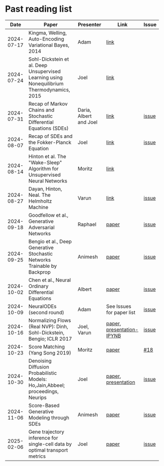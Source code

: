 # Past reading list

| Date    | Paper | Presenter | Link |  Issue
| -------- | ------- | ------- | ------- | ------- | 
| 2024-07-17  | Kingma, Welling, Auto-Encoding Variational Bayes, 2014   | Adam | [link](https://arxiv.org/abs/1312.6114) | |
| 2024-07-24 | Sohl-Dickstein et al. Deep Unsupervised Learning using Nonequilibrium Thermodynamics, 2015     | Joel | [link](https://arxiv.org/abs/1503.03585) | |
| 2024-07-31 | Recap of Markov Chains and Stochastic Differential Equations (SDEs) | Daria, Albert and Joel | [link](https://doi.org/10.1007/978-3-030-72515-0) |[issue](https://github.com/Dynamics-of-Neural-Systems-Lab/Generative-modelling-reading-group/issues/4) |
| 2024-08-07 | Recap of SDEs and the Fokker-Planck Equation | Joel | [link](https://doi.org/10.1007/978-3-030-72515-0) | [issue](https://github.com/Dynamics-of-Neural-Systems-Lab/Generative-modelling-reading-group/issues/4) |
| 2024-08-14 | Hinton et al. The "Wake-Sleep" Algorithm for Unsupervised Neural Networks | Moritz | [link](https://www.science.org/doi/10.1126/science.7761831) | |
| 2024-08-27 | Dayan, Hinton, Neal. The Helmholtz Machine | Varun | [link](https://www.gatsby.ucl.ac.uk/~dayan/papers/hm95.pdf) | [issue](https://github.com/Dynamics-of-Neural-Systems-Lab/Generative-modelling-reading-group/issues/8) |
| 2024-09-18 | Goodfellow et al., Generative Adversarial Networks | Raphael | [paper](https://arxiv.org/abs/1406.2661) | [issue](https://github.com/Dynamics-of-Neural-Systems-Lab/Generative-modelling-reading-group/issues/10)
| 2024-09-25 | Bengio et al., Deep Generative Stochastic Networks Trainable by Backprop | Animesh | [paper](https://arxiv.org/abs/1306.1091) | [issue](https://github.com/Dynamics-of-Neural-Systems-Lab/Generative-modelling-reading-group/issues/12)
| 2024-10-02 | Chen et al., Neural Ordinary Differential Equations | Albert | [paper](https://arxiv.org/abs/1806.07366) | [issue](https://github.com/Dynamics-of-Neural-Systems-Lab/Generative-modelling-reading-group/issues/14)
| 2024-10-09 | NeuralODEs (second round) | Adam | See Issues for paper list | [issue](https://github.com/Dynamics-of-Neural-Systems-Lab/Generative-modelling-reading-group/issues/14)
| 2024-10-16 | Normalizing Flows (Real NVP): Dinh, Sohl-Dickstein, Bengio; ICLR 2017 | Joel, Varun | [paper](https://arxiv.org/pdf/1605.08803), [presentation-IPYNB](https://github.com/Dynamics-of-Neural-Systems-Lab/Generative-modelling-reading-group/blob/main/presentations/20241016_Normalizing_Flows_RealNVP_With_Jax_JHancock_VSharma.ipynb) | [issue](https://github.com/Dynamics-of-Neural-Systems-Lab/Generative-modelling-reading-group/issues/17)
| 2024-10-23 | Score Matching (Yang Song 2019)  | Moritz | [paper](https://proceedings.neurips.cc/paper_files/paper/2019/file/3001ef257407d5a371a96dcd947c7d93-Paper.pdf) | [#18](https://github.com/Dynamics-of-Neural-Systems-Lab/Generative-modelling-reading-group/issues/18) |
| 2024-10-30 | Denoising Diffusion Probabilistic Models: Ho,Jain,Abbeel; proceedings, Neurips | Joel | [paper](https://proceedings.neurips.cc/paper_files/paper/2020/file/4c5bcfec8584af0d967f1ab10179ca4b-Paper.pdf), [presentation](https://github.com/Dynamics-of-Neural-Systems-Lab/Generative-modelling-reading-group/blob/main/presentations/20241030_ScoreMatchingDiffusionModelConnection_Joel.pdf) | [issue](https://github.com/Dynamics-of-Neural-Systems-Lab/Generative-modelling-reading-group/issues/19)
| 2024-11-06 | Score-Based Generative Modeling through SDEs | Animesh | [paper](https://openreview.net/pdf/ef0eadbe07115b0853e964f17aa09d811cd490f1.pdf) | [issue](https://github.com/Dynamics-of-Neural-Systems-Lab/Generative-modelling-reading-group/issues/20)  
| 2025-02-06 | Gene trajectory inference for single-cell data by optimal transport metrics | Joel | [paper](https://www.nature.com/articles/s41587-024-02186-3) | [issue](https://github.com/Dynamics-of-Neural-Systems-Lab/Generative-modelling-reading-group/issues/35)  
